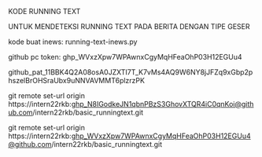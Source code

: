 KODE RUNNING TEXT

UNTUK MENDETEKSI RUNNING TEXT PADA BERITA DENGAN TIPE GESER

kode buat inews: running-text-inews.py

github pc token:
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

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

git remote set-url origin https://intern22rkb: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@github.com/intern22rkb/basic_runningtext.git 

git remote set-url origin https://intern22rkb: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@github.com/intern22rkb/basic_runningtext.git 

